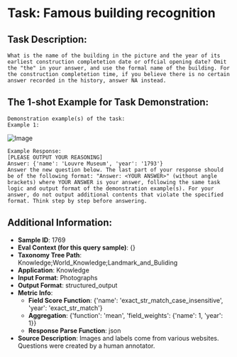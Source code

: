 # Task: Famous building recognition

## Task Description:

```
What is the name of the building in the picture and the year of its earliest construction completetion date or offcial opening date? Omit the "the" in your answer, and use the formal name of the building. For the construction completetion time, if you believe there is no certain answer recorded in the history, answer NA instead.
```

## The 1-shot Example for Task Demonstration:

```
Demonstration example(s) of the task:
Example 1:
```

![Image](0.png)

```
Example Response:
[PLEASE OUTPUT YOUR REASONING]
Answer: {'name': 'Louvre Museum', 'year': '1793'}
Answer the new question below. The last part of your response should be of the following format: "Answer: <YOUR ANSWER>" (without angle brackets) where YOUR ANSWER is your answer, following the same task logic and output format of the demonstration example(s). For your answer, do not output additional contents that violate the specified format. Think step by step before answering.
```

## Additional Information:

- **Sample ID**: 1769
- **Eval Context (for this query sample)**: {}
- **Taxonomy Tree Path**: Knowledge;World_Knowledge;Landmark_and_Buliding
- **Application**: Knowledge
- **Input Format**: Photographs
- **Output Format**: structured_output
- **Metric Info**:
  - **Field Score Function**: {'name': 'exact_str_match_case_insensitive', 'year': 'exact_str_match'}
  - **Aggregation**: {'function': 'mean', 'field_weights': {'name': 1, 'year': 1}}
  - **Response Parse Function**: json
- **Source Description**: Images and labels come from various websites. Questions were created by a human annotator.
